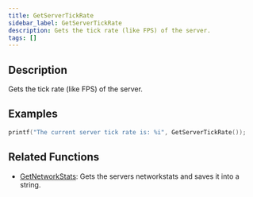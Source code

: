 ```yaml
---
title: GetServerTickRate
sidebar_label: GetServerTickRate
description: Gets the tick rate (like FPS) of the server.
tags: []
---
```


## Description

Gets the tick rate (like FPS) of the server.

## Examples

```c
printf("The current server tick rate is: %i", GetServerTickRate());
```

## Related Functions

- [GetNetworkStats](GetNetworkStats): Gets the servers networkstats and saves it into a string.
